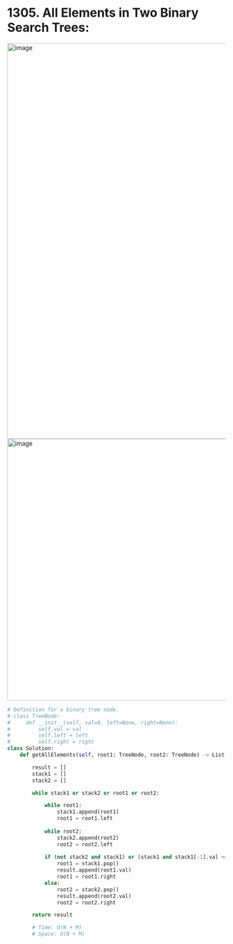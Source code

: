 # 1305. All Elements in Two Binary Search Trees:

<img width="910" alt="image" src="https://github.com/jatinbhutka/LeetCode-2022/assets/35987583/ce7e6e52-6705-48bb-8388-af8a2d35bbd8">
<img width="602" alt="image" src="https://github.com/jatinbhutka/LeetCode-2022/assets/35987583/6f258a90-eb75-46b4-b17c-809fb3bf57ac">


```python
# Definition for a binary tree node.
# class TreeNode:
#     def __init__(self, val=0, left=None, right=None):
#         self.val = val
#         self.left = left
#         self.right = right
class Solution:
    def getAllElements(self, root1: TreeNode, root2: TreeNode) -> List[int]:

        result = []
        stack1 = []
        stack2 = []

        while stack1 or stack2 or root1 or root2:

            while root1:
                stack1.append(root1)
                root1 = root1.left
            
            while root2:
                stack2.append(root2)
                root2 = root2.left
        
            if (not stack2 and stack1) or (stack1 and stack1[-1].val <= stack2[-1].val):
                root1 = stack1.pop()
                result.append(root1.val)
                root1 = root1.right
            else:
                root2 = stack2.pop()
                result.append(root2.val)
                root2 = root2.right

        return result

        # Time: O(N + M)
        # Space: O(N + M)

```
